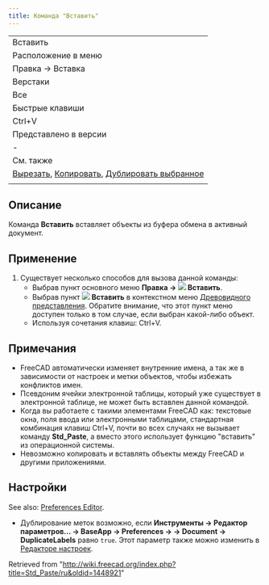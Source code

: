 ```yaml
---
title: Команда "Вставить"
---
```

|  |
| --- |
| Вставить |
| Расположение в меню |
| Правка → Вставка |
| Верстаки |
| Все |
| Быстрые клавиши |
| Ctrl+V |
| Представлено в версии |
| - |
| См. также |
| [Вырезать](/Std_Cut/ru "Std Cut/ru"), [Копировать](/Std_Copy/ru "Std Copy/ru"), [Дублировать выбранное](/Std_DuplicateSelection/ru "Std DuplicateSelection/ru") |
|  |

## Описание

Команда **Вставить** вставляет объекты из буфера обмена в активный документ.

## Применение

1. Существует несколько способов для вызова данной команды:
   * Выбрав пункт основного меню **Правка → ![](/images/Std_Paste.svg) Вставить**.
   * Выбрав пункт **![](/images/Std_Paste.svg) Вставить** в контекстном меню [Древовидного представления](/Tree_view/ru "Tree view/ru"). Обратите внимание, что этот пункт меню доступен только в том случае, если выбран какой-либо объект.
   * Используя сочетания клавиш: Ctrl+V.

## Примечания

* FreeCAD автоматически изменяет внутренние имена, а так же в зависимости от настроек и метки объектов, чтобы избежать конфликтов имен.
* Псевдоним ячейки электронной таблицы, который уже существует в электронной таблице, не может быть вставлен данной командой.
* Когда вы работаете с такими элементами FreeCAD как: текстовые окна, поля ввода или электронными таблицами, стандартная комбинация клавиш Ctrl+V, почти во всех случаях не вызывает команду **Std\_Paste**, а вместо этого использует функцию "вставить" из операционной системы.
* Невозможно копировать и вставлять объекты между FreeCAD и другими приложениями.

## Настройки

See also: [Preferences Editor](/Preferences_Editor "Preferences Editor").

* Дублирование меток возможно, если **Инструменты → Редактор параметров... → BaseApp → Preferences → → Document → DuplicateLabels** равно `true`. Этот параметр также можно изменить в [Редакторе настроек](/Preferences_Editor/ru#Документ "Preferences Editor/ru").

Retrieved from "<http://wiki.freecad.org/index.php?title=Std_Paste/ru&oldid=1448921>"